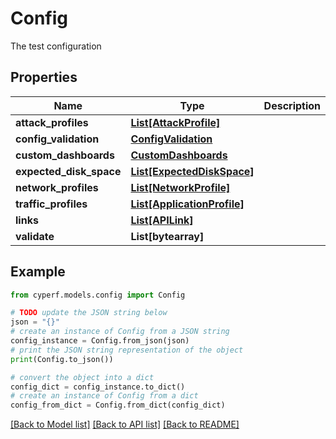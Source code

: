 # Config

The test configuration

## Properties

Name | Type | Description | Notes
------------ | ------------- | ------------- | -------------
**attack_profiles** | [**List[AttackProfile]**](AttackProfile.md) |  | [optional] 
**config_validation** | [**ConfigValidation**](ConfigValidation.md) |  | [optional] 
**custom_dashboards** | [**CustomDashboards**](CustomDashboards.md) |  | [optional] 
**expected_disk_space** | [**List[ExpectedDiskSpace]**](ExpectedDiskSpace.md) |  | [optional] 
**network_profiles** | [**List[NetworkProfile]**](NetworkProfile.md) |  | [optional] 
**traffic_profiles** | [**List[ApplicationProfile]**](ApplicationProfile.md) |  | [optional] 
**links** | [**List[APILink]**](APILink.md) |  | [optional] 
**validate** | **List[bytearray]** |  | [optional] 

## Example

```python
from cyperf.models.config import Config

# TODO update the JSON string below
json = "{}"
# create an instance of Config from a JSON string
config_instance = Config.from_json(json)
# print the JSON string representation of the object
print(Config.to_json())

# convert the object into a dict
config_dict = config_instance.to_dict()
# create an instance of Config from a dict
config_from_dict = Config.from_dict(config_dict)
```
[[Back to Model list]](../README.md#documentation-for-models) [[Back to API list]](../README.md#documentation-for-api-endpoints) [[Back to README]](../README.md)


